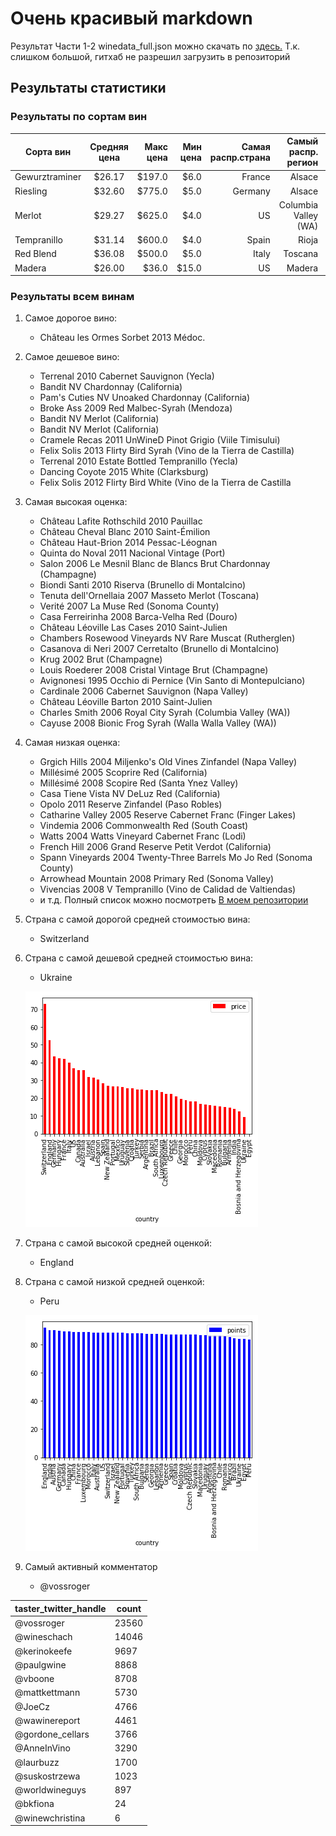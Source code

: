 # Очень красивый markdown

Результат Части 1-2 winedata_full.json можно скачать по [здесь.](https://drive.google.com/file/d/1x1RlzGGGGGs62__7ed-YLyNd8UPP2Dzi/view?usp=sharing)
Т.к. слишком большой, гитхаб не разрешил загрузить в репозиторий

## Результаты статистики


### Результаты по сортам вин

|  Сорта вин     | Средняя цена| Макс цена | Мин цена | Самая распр.страна |Самый распр. регион |Средняя оценка|
| -------------- |:-----------:| ---------:| --------:|-------------------:|-------------------:|-------------:|
| Gewurztraminer |   $26.17    | $197.0    |   $6.0   |     France         |      Alsace        |     88.56    |
| Riesling       |   $32.60    | $775.0    |   $5.0   |     Germany        |      Alsace        |     89.47    |
| Merlot         |   $29.27    | $625.0    |   $4.0   |     US             |Columbia Valley (WA)|     87.16    |
| Tempranillo    |   $31.14    | $600.0    |   $4.0   |     Spain          |      Rioja         |     87.46    |
| Red Blend      |   $36.08    | $500.0    |   $5.0   |     Italy          |      Toscana       |     88.36    |
| Madera         |   $26.00    | $36.0     |   $15.0  |     US             |      Madera        |     85.61    |

### Результаты всем винам

1. Самое дорогое вино:

   * Château les Ormes Sorbet 2013  Médoc. 
   
2. Самое дешевое вино:

   * Terrenal 2010 Cabernet Sauvignon (Yecla)
   * Bandit NV Chardonnay (California)
   * Pam's Cuties NV Unoaked Chardonnay (California)
   * Broke Ass 2009 Red Malbec-Syrah (Mendoza)
   * Bandit NV Merlot (California)
   * Bandit NV Merlot (California)
   * Cramele Recas 2011 UnWineD Pinot Grigio (Viile Timisului)
   * Felix Solis 2013 Flirty Bird Syrah (Vino de la Tierra de Castilla)
   * Terrenal 2010 Estate Bottled Tempranillo (Yecla)
   * Dancing Coyote 2015 White (Clarksburg)
   * Felix Solis 2012 Flirty Bird White (Vino de la Tierra de Castilla
   
3. Самая высокая оценка:

   * Château Lafite Rothschild 2010  Pauillac
   * Château Cheval Blanc 2010  Saint-Émilion
   * Château Haut-Brion 2014  Pessac-Léognan
   * Quinta do Noval 2011 Nacional Vintage  (Port)
   * Salon 2006 Le Mesnil Blanc de Blancs Brut Chardonnay (Champagne)
   * Biondi Santi 2010 Riserva  (Brunello di Montalcino)
   * Tenuta dell'Ornellaia 2007 Masseto Merlot (Toscana)
   * Verité 2007 La Muse Red (Sonoma County)
   * Casa Ferreirinha 2008 Barca-Velha Red (Douro)
   * Château Léoville Las Cases 2010  Saint-Julien
   * Chambers Rosewood Vineyards NV Rare Muscat (Rutherglen)
   * Casanova di Neri 2007 Cerretalto  (Brunello di Montalcino)
   * Krug 2002 Brut  (Champagne)
   * Louis Roederer 2008 Cristal Vintage Brut  (Champagne)
   * Avignonesi 1995 Occhio di Pernice  (Vin Santo di Montepulciano)
   * Cardinale 2006 Cabernet Sauvignon (Napa Valley)
   * Château Léoville Barton 2010  Saint-Julien
   * Charles Smith 2006 Royal City Syrah (Columbia Valley (WA))
   * Cayuse 2008 Bionic Frog Syrah (Walla Walla Valley (WA))

4. Самая низкая оценка:
  
   * Grgich Hills 2004 Miljenko's Old Vines Zinfandel (Napa Valley)
   * Millésimé 2005 Scoprire Red (California)
   * Millésimé 2008 Scopire Red (Santa Ynez Valley)
   * Casa Tiene Vista NV DeLuz Red (California)
   * Opolo 2011 Reserve Zinfandel (Paso Robles)
   * Catharine Valley 2005 Reserve Cabernet Franc (Finger Lakes)
   * Vindemia 2006 Commonwealth Red (South Coast)
   * Watts 2004 Watts Vineyard Cabernet Franc (Lodi)
   * French Hill 2006 Grand Reserve Petit Verdot (California)
   * Spann Vineyards 2004 Twenty-Three Barrels Mo Jo Red (Sonoma County)
   * Arrowhead Mountain 2008 Primary Red (Sonoma Valley)
   * Vivencias 2008 V Tempranillo (Vino de Calidad de Valtiendas)
   * и т.д. Полный список можно посмотреть [В моем репозитории](https://github.com/ekatosha/EpamPython2019/blob/master/01-Data-Structures/hw/sticks)

5. Страна с самой дорогой средней стоимостью вина:

   * Switzerland
   
6. Страна с самой дешевой средней стоимостью вина: 

    * Ukraine
    
     ![alt-текст](https://github.com/ekatosha/EpamPython2019/blob/master/01-Data-Structures/hw/sticks/images/%D1%81%D1%80%D0%B5%D0%B4%D0%BD%D1%8F%D1%8F%20%D1%81%D1%82%D0%BE%D0%B8%D0%BC%D0%BE%D1%81%D1%82%D1%8C%20%D0%B2%D0%B8%D0%BD%D0%B0.png "Средняя стоимость вина по странам")

6. Страна с самой высокой средней оценкой: 

   * England
   
7. Страна с самой низкой средней оценкой:   

   * Peru

    ![alt-текст](https://github.com/ekatosha/EpamPython2019/blob/master/01-Data-Structures/hw/sticks/images/%D1%81%D1%80%D0%B5%D0%B4%D0%BD%D0%B8%D0%B9%20%D1%80%D0%B5%D0%B9%D1%82%D0%B8%D0%BD%D0%B3.png "Средниц рейтинг вина логотипа 1")


8. Самый активный комментатор

   * @vossroger

taster_twitter_handle	| count
------------| ---------| 
@vossroger	| 23560
@wineschach	| 14046
@kerinokeefe	| 9697
@paulgwine |	8868
@vboone|	8708
@mattkettmann|	5730
@JoeCz|	4766
@wawinereport|	4461
@gordone_cellars	|3766
@AnneInVino	|3290
@laurbuzz	|1700
@suskostrzewa	|1023
@worldwineguys	|897
@bkfiona	|24
@winewchristina|	6
